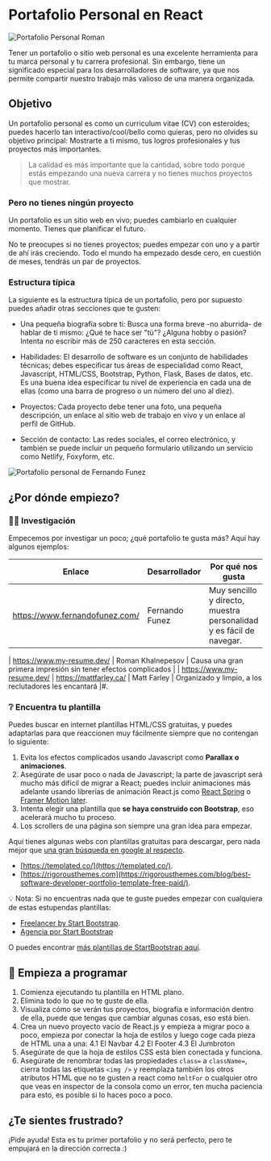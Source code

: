# Portafolio Personal en React

![Portafolio Personal Roman](https://github.com/breatheco-de/exercise-personal-portfolio-react/blob/main/preview.gif)

Tener un portafolio o sitio web personal es una excelente herramienta para tu marca personal y tu carrera profesional. Sin embargo, tiene un significado especial para los desarrolladores de software, ya que nos permite compartir nuestro trabajo más valioso de una manera organizada.

## Objetivo

Un portafolio personal es como un curriculum vitae (CV) con esteroides; puedes hacerlo tan interactivo/cool/bello como quieras, pero no olvides su objetivo principal: Mostrarte a ti mismo, tus logros profesionales y tus proyectos más importantes.

> La calidad es más importante que la cantidad, sobre todo porque estás empezando una nueva carrera y no tienes muchos proyectos que mostrar.

### Pero no tienes ningún proyecto

Un portafolio es un sitio web en vivo; puedes cambiarlo en cualquier momento. Tienes que planificar el futuro. 

No te preocupes si no tienes proyectos; puedes empezar con uno y a partir de ahí irás creciendo. Todo el mundo ha empezado desde cero, en cuestión de meses, tendrás un par de proyectos.

### Estructura típica

La siguiente es la estructura típica de un portafolio, pero por supuesto puedes añadir otras secciones que te gusten:

- Una pequeña biografía sobre ti: Busca una forma breve -no aburrida- de hablar de ti mismo: ¿Qué te hace ser "tú"? ¿Alguna hobby o pasión? Intenta no escribir más de 250 caracteres en esta sección.

- Habilidades: El desarrollo de software es un conjunto de habilidades técnicas; debes especificar tus áreas de especialidad como React, Javascript, HTML/CSS, Bootstrap, Python, Flask, Bases de datos, etc. Es una buena idea especificar tu nivel de experiencia en cada una de ellas (como una barra de progreso o un número del uno al diez).

- Proyectos: Cada proyecto debe tener una foto, una pequeña descripción, un enlace al sitio web de trabajo en vivo y un enlace al perfil de GitHub.

- Sección de contacto: Las redes sociales, el correo electrónico, y también se puede incluir un pequeño formulario utilizando un servicio como Netlify, Foxyform, etc.

![Portafolio personal de Fernando Funez](https://github.com/breatheco-de/exercise-personal-portfolio-react/blob/main/fernando-funez.png?raw=true)

## ¿Por dónde empiezo?

### 👩🔬 Investigación

Empecemos por investigar un poco; ¿qué portafolio te gusta más? Aquí hay algunos ejemplos: 

| Enlace | Desarrollador | Por qué nos gusta
| ------------------------------- | --------------- | ------------------------------------------------------------------------------------- |
| https://www.fernandofunez.com/ | Fernando Funez | Muy sencillo y directo, muestra personalidad y es fácil de navegar. 

| https://www.my-resume.dev/ | Roman Khalnepesov | Causa una gran primera impresión sin tener efectos complicados | | https://www.my-resume.dev/
| https://mattfarley.ca/ | Matt Farley | Organizado y limpio, a los reclutadores les encantará |#.


### ❔ Encuentra tu plantilla

Puedes buscar en internet plantillas HTML/CSS gratuitas, y puedes adaptarlas para que reaccionen muy fácilmente siempre que no contengan lo siguiente:

1. Evita los efectos complicados usando Javascript como **Parallax o animaciones**.
2. Asegúrate de usar poco o nada de Javascript; la parte de javascript será mucho más difícil de migrar a React; puedes incluir animaciones más adelante usando librerías de animación React.js como [React Spring](https://www.react-spring.io/docs/hooks/examples) o [Framer Motion later](https://www.framer.com/motion/).
3. Intenta elegir una plantilla que **se haya construido con Bootstrap**, eso acelerará mucho tu proceso.
4. Los scrollers de una página son siempre una gran idea para empezar.

Aquí tienes algunas webs con plantillas gratuitas para descargar, pero nada mejor que [una gran búsqueda en google al respecto](https://www.google.com/search?q=html+templates+portfolio+software+developer).

- [https://templated.co/](https://templated.co/).
- [https://rigorousthemes.com](https://rigorousthemes.com/blog/best-software-developer-portfolio-template-free-paid/).

💡 Nota: Si no encuentras nada que te guste puedes empezar con cualquiera de estas estupendas plantillas:

- [Freelancer by Start Bootstrap](https://startbootstrap.com/theme/freelancer).
- [Agencia por Start Bootstrap](https://startbootstrap.com/theme/agency)

O puedes encontrar [más plantillas de StartBootstrap aquí](https://startbootstrap.com/themes?showAngular=false&showVue=false&showPro=false).

## 📝 Empieza a programar

1. Comienza ejecutando tu plantilla en HTML plano.
2. Elimina todo lo que no te guste de ella.
3. Visualiza cómo se verán tus proyectos, biografía e información dentro de ella, puede que tengas que cambiar algunas cosas, eso está bien.
4. Crea un nuevo proyecto vacío de React.js y empieza a migrar poco a poco, empieza por conectar la hoja de estilos y luego coge cada pieza de HTML una a una:
  4.1 El Navbar
  4.2 El Footer
  4.3 El Jumbroton
5. Asegúrate de que la hoja de estilos CSS está bien conectada y funciona.
6. Asegúrate de renombrar todas las propiedades `class=` a `className=`, cierra todas las etiquetas `<img />` y reemplaza también los otros atributos HTML que no te gusten a react como `hmltFor` o cualquier otro que veas en inspector de la consola como un error, ten mucha paciencia para esto, es posible si lo haces poco a poco.

## ¿Te sientes frustrado?

¡Pide ayuda! Esta es tu primer portafolio y no será perfecto, pero te empujará en la dirección correcta :)


